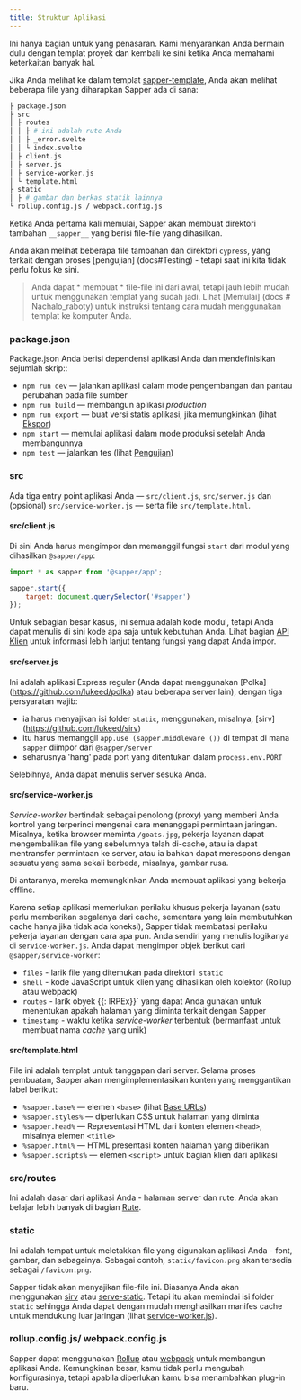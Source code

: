 ```yaml
---
title: Struktur Aplikasi
---
```


Ini hanya bagian untuk yang penasaran. Kami menyarankan Anda bermain dulu dengan templat proyek dan kembali ke sini ketika Anda memahami keterkaitan banyak hal.

Jika Anda melihat ke dalam templat [sapper-template](https://github.com/sveltejs/sapper-template), Anda akan melihat beberapa file yang diharapkan Sapper ada di sana:

```bash
├ package.json
├ src
│ ├ routes
│ │ ├ # ini adalah rute Anda
│ │ ├ _error.svelte
│ │ └ index.svelte
│ ├ client.js
│ ├ server.js
│ ├ service-worker.js
│ └ template.html
├ static
│ ├ # gambar dan berkas statik lainnya
└ rollup.config.js / webpack.config.js
```

Ketika Anda pertama kali memulai, Sapper akan membuat direktori tambahan `__sapper__` yang berisi file-file yang dihasilkan.

Anda akan melihat beberapa file tambahan dan direktori `cypress`, yang terkait dengan proses [pengujian] (docs#Testing) - tetapi saat ini kita tidak perlu fokus ke sini.

> Anda dapat * membuat * file-file ini dari awal, tetapi jauh lebih mudah untuk menggunakan templat yang sudah jadi. Lihat [Memulai] (docs # Nachalo_raboty) untuk instruksi tentang cara mudah menggunakan templat ke komputer Anda.

### package.json

Package.json Anda berisi dependensi aplikasi Anda dan mendefinisikan sejumlah skrip::

* `npm run dev` — jalankan aplikasi dalam mode pengembangan dan pantau perubahan pada file sumber
* `npm run build` — membangun aplikasi _production_
* `npm run export` — buat versi statis aplikasi, jika memungkinkan (lihat [Ekspor](docs#Proses_Ekspor))
* `npm start` — memulai aplikasi dalam mode produksi setelah Anda membangunnya
* `npm test` — jalankan tes (lihat [Pengujian](docs#Pengujian_Testing))

### src

Ada tiga entry point aplikasi Anda — `src/client.js`, `src/server.js` dan (opsional) `src/service-worker.js` — serta file `src/template.html`.


#### src/client.js

Di sini Anda harus mengimpor dan memanggil fungsi `start` dari modul yang dihasilkan `@sapper/app`:

```js
import * as sapper from '@sapper/app';

sapper.start({
	target: document.querySelector('#sapper')
});
```

Untuk sebagian besar kasus, ini semua adalah kode modul, tetapi Anda dapat menulis di sini kode apa saja untuk kebutuhan Anda. Lihat bagian [API Klien](docs#API_Klien) untuk informasi lebih lanjut tentang fungsi yang dapat Anda impor.

#### src/server.js

Ini adalah aplikasi Express reguler (Anda dapat menggunakan [Polka] (https://github.com/lukeed/polka) atau beberapa server lain), dengan tiga persyaratan wajib:

* ia harus menyajikan isi folder `static`, menggunakan, misalnya, [sirv] (https://github.com/lukeed/sirv)
* itu harus memanggil `app.use (sapper.middleware ())` di tempat di mana `sapper` diimpor dari `@sapper/server`
* seharusnya 'hang' pada port yang ditentukan dalam `process.env.PORT`

Selebihnya, Anda dapat menulis server sesuka Anda.


#### src/service-worker.js

_Service-worker_ bertindak sebagai penolong (proxy) yang memberi Anda kontrol yang terperinci mengenai cara menanggapi permintaan jaringan. Misalnya, ketika browser meminta `/goats.jpg`, pekerja layanan dapat mengembalikan file yang sebelumnya telah di-cache, atau ia dapat mentransfer permintaan ke server, atau ia bahkan dapat merespons dengan sesuatu yang sama sekali berbeda, misalnya, gambar rusa.

Di antaranya, mereka memungkinkan Anda membuat aplikasi yang bekerja offline.

Karena setiap aplikasi memerlukan perilaku khusus pekerja layanan (satu perlu memberikan segalanya dari cache, sementara yang lain membutuhkan cache hanya jika tidak ada koneksi), Sapper tidak membatasi perilaku pekerja layanan dengan cara apa pun. Anda sendiri yang menulis logikanya di `service-worker.js`. Anda dapat mengimpor objek berikut dari `@sapper/service-worker`:

* `files` - larik file yang ditemukan pada direktori` static`
* `shell` - kode JavaScript untuk klien yang dihasilkan oleh kolektor (Rollup atau webpack)
* `routes` - larik obyek {{: lRPEx}}` yang dapat Anda gunakan untuk menentukan apakah halaman yang diminta terkait dengan Sapper
* `timestamp` - waktu ketika _service-worker_ terbentuk (bermanfaat untuk membuat nama _cache_ yang unik)


#### src/template.html

File ini adalah templat untuk tanggapan dari server. Selama proses pembuatan, Sapper akan mengimplementasikan konten yang menggantikan label berikut:

* `%sapper.base%` — elemen `<base>` (lihat [Base URLs](docs#Bazovye_URL))
* `%sapper.styles%` — diperlukan CSS untuk halaman yang diminta
* `%sapper.head%` — Representasi HTML dari konten elemen `<head>`, misalnya elemen `<title>`
* `%sapper.html%` — HTML presentasi konten halaman yang diberikan
* `%sapper.scripts%` — elemen `<script>` untuk bagian klien dari aplikasi


### src/routes

Ini adalah dasar dari aplikasi Anda - halaman server dan rute. Anda akan belajar lebih banyak di bagian [Rute](docs#Rute).


### static

Ini adalah tempat untuk meletakkan file yang digunakan aplikasi Anda - font, gambar, dan sebagainya. Sebagai contoh, `static/favicon.png` akan tersedia sebagai `/favicon.png`.

Sapper tidak akan menyajikan file-file ini. Biasanya Anda akan menggunakan [sirv](https://github.com/lukeed/sirv) atau [serve-static](https://github.com/expressjs/serve-static). Tetapi itu akan memindai isi folder `static` sehingga Anda dapat dengan mudah menghasilkan manifes cache untuk mendukung  luar jaringan (lihat [service-worker.js](docs#src_service-worker_js)).


### rollup.config.js/ webpack.config.js

Sapper dapat menggunakan [Rollup](https://rollupjs.org/) atau [webpack](https://webpack.js.org/) untuk membangun aplikasi Anda. Kemungkinan besar, kamu tidak perlu mengubah konfigurasinya, tetapi apabila diperlukan kamu bisa menambahkan plug-in baru.